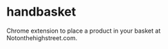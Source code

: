 handbasket
==========

Chrome extension to place a product in your basket at Notonthehighstreet.com.